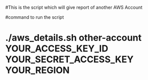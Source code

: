 #This is the script which will give report of another AWS Account



#command to run the script

# ./aws_details.sh other-account YOUR_ACCESS_KEY_ID YOUR_SECRET_ACCESS_KEY YOUR_REGION
